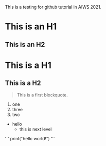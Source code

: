 This is a testing for github tutorial in AIWS 2021.

This is an H1
=============

This is an H2
-------------

# This is a H1

## This is a H2

> This is a first blockquote.

1. one
3. three
2. two

* hello
	* this is next level

'''
print("hello world!")
'''

